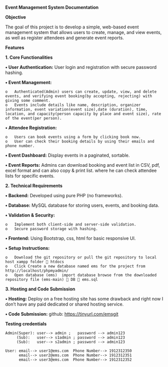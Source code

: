 **Event Management System Documentation**

**Objective**

The goal of this project is to develop a simple, web-based event management system that allows users to create, manage, and view events, as well as register attendees and generate event reports.

**Features**

**1. Core Functionalities**

**•	User Authentication:** User login and registration with secure password hashing.

**•	Event Management:**

    o	Authenticated(Admin) users can create, update, view, and delete events, and verifying event booking(by accepting, rejecting) with giving some comment.
    o	Events include details like name, description, organizer information, event variation(event size),date (duration), time, location, and capacity(person capacity by place and event size), rate of the event(per person).
    
**•	Attendee Registration:**

    o	Users can book events using a form by clicking book now.
    o	User can check their booking details by using their emails and phone number. 
    
**•	Event Dashboard:** Display events in a paginated, sortable.

**•	Event Reports:** Admins can download booking and event list in CSV, pdf, excel format and can also copy & print list. where he can check attendee lists for specific events.

**2. Technical Requirements**

**•	Backend:** Developed using pure PHP (no frameworks).

**•	Database:** MySQL database for storing users, events, and booking data.

**•	Validation & Security:**

    o	Implement both client-side and server-side validation.
    o	Secure password storage with hashing.
    
**•	Frontend:** Using Bootstrap, css, html for basic responsive UI.

**•	Setup Instructions:**

    o	Download the git repository or pull the git repository to local host xampp folder  htdocs
    o	Click Create a new database named ems for the project from http://localhost/phpmyadmin/ 
    o	Open database (ems)  import database browse from the downloaded repository file (ems-main)  DB  ems.sql
    
**3. Hosting and Code Submission**

**•	Hosting:** Deploy on a free hosting site has some drawback and right now I don’t have any paid dedicated or shared hosting service.

**•	Code Submission:** github: https://tinyurl.com/emsgit 

**Testing credentials**
   
    Admin(Super): user--> admin ;   password --> admin123
         (Sub):   user--> s1admin ; password --> admin123
         (Sub):   user--> s2admin ; password --> admin123
    
    User: email--> user1@ems.com  Phone Number--> 1912312350
          email--> user2@ems.com  Phone Number--> 1912312351
          email--> user3@ems.com  Phone Number--> 1912312352
